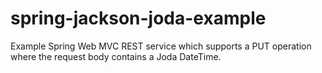 spring-jackson-joda-example
===========================

Example Spring Web MVC REST service which supports a PUT operation where the request body contains a Joda DateTime.
